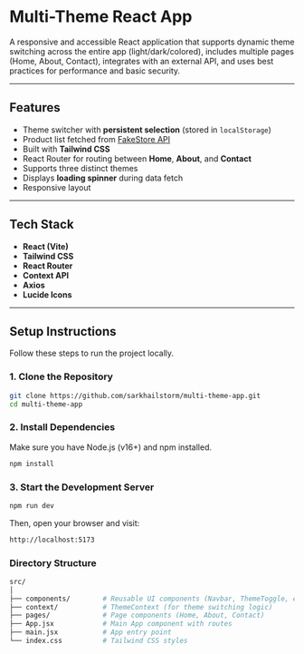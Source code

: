# Multi-Theme React App

A responsive and accessible React application that supports dynamic theme switching across the entire app (light/dark/colored), includes multiple pages (Home, About, Contact), integrates with an external API, and uses best practices for performance and basic security.

---

## Features

- Theme switcher with **persistent selection** (stored in `localStorage`)
- Product list fetched from [FakeStore API](https://fakestoreapi.com/)
- Built with **Tailwind CSS**
- React Router for routing between **Home**, **About**, and **Contact**
- Supports three distinct themes
- Displays **loading spinner** during data fetch
- Responsive layout

---

## Tech Stack

- **React (Vite)**
- **Tailwind CSS**
- **React Router**
- **Context API**
- **Axios**
- **Lucide Icons**

---

## Setup Instructions

Follow these steps to run the project locally.

### 1. Clone the Repository

```bash
git clone https://github.com/sarkhailstorm/multi-theme-app.git
cd multi-theme-app
```
### 2. Install Dependencies
Make sure you have Node.js (v16+) and npm installed.
```bash
npm install
```
### 3. Start the Development Server
```bash
npm run dev
```
Then, open your browser and visit:
```bash
http://localhost:5173
```

### Directory Structure
```bash
src/
│
├── components/        # Reusable UI components (Navbar, ThemeToggle, etc.)
├── context/           # ThemeContext (for theme switching logic)
├── pages/             # Page components (Home, About, Contact)
├── App.jsx            # Main App component with routes
├── main.jsx           # App entry point
└── index.css          # Tailwind CSS styles


